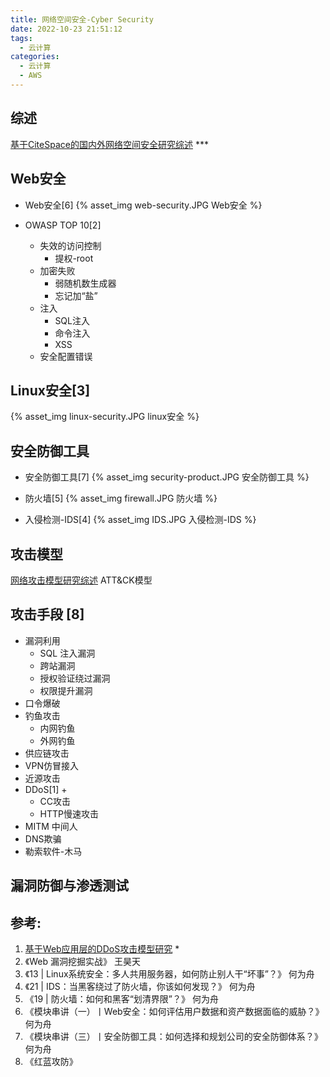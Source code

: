 ```yaml
---
title: 网络空间安全-Cyber Security
date: 2022-10-23 21:51:12
tags:
  - 云计算
categories:
  - 云计算  
  - AWS
---
```


<p></p>
<!-- more -->

## 综述
[基于CiteSpace的国内外网络空间安全研究综述](https://www.doc88.com/p-69916034297662.html?r=1) ***

## Web安全
+ Web安全[6]
{% asset_img web-security.JPG  Web安全 %}

+ OWASP TOP 10[2]
  + 失效的访问控制
    - 提权-root
  + 加密失败
    - 弱随机数生成器
    - 忘记加“盐”
  + 注入  
    - SQL注入
    - 命令注入
    - XSS
  + 安全配置错误 



## Linux安全[3]

{% asset_img linux-security.JPG   linux安全 %}



## 安全防御工具
+ 安全防御工具[7]
{% asset_img security-product.JPG  安全防御工具 %}  

+ 防火墙[5]
{% asset_img firewall.JPG  防火墙 %}

+ 入侵检测-IDS[4]
{% asset_img IDS.JPG  入侵检测-IDS %}



## 攻击模型

[网络攻击模型研究综述](https://www.doc88.com/p-38973089899040.html)
ATT&CK模型


## 攻击手段 [8]
+ 漏洞利用 
   + SQL 注入漏洞
   + 跨站漏洞 
   + 授权验证绕过漏洞 
   + 权限提升漏洞 
+ 口令爆破 
+ 钓鱼攻击 
  - 内网钓鱼
  - 外网钓鱼
+ 供应链攻击 
+ VPN仿冒接入  
+ 近源攻击     
+ DDoS[1] +
   + CC攻击
   + HTTP慢速攻击
+ MITM 中间人
+ DNS欺骗
+ 勒索软件-木马

## 漏洞防御与渗透测试

## 参考:
1. [基于Web应用层的DDoS攻击模型研究](https://wenku.baidu.com/view/7f2c9810c8aedd3383c4bb4cf7ec4afe05a1b14c?fr=xueshu) *
2. 《Web 漏洞挖掘实战》  王昊天
3. 《13 | Linux系统安全：多人共用服务器，如何防止别人干“坏事”？》  何为舟
4. 《21 | IDS：当黑客绕过了防火墙，你该如何发现？》 何为舟
5. 《19 | 防火墙：如何和黑客“划清界限”？》 何为舟
6. 《模块串讲（一）丨Web安全：如何评估用户数据和资产数据面临的威胁？》 何为舟
7. 《模块串讲（三）丨安全防御工具：如何选择和规划公司的安全防御体系？》何为舟
8. 《红蓝攻防》

